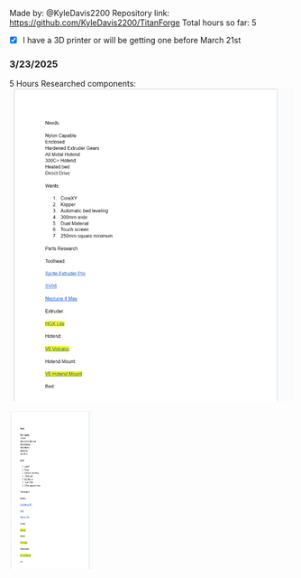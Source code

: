 Made by: @KyleDavis2200
Repository link: https://github.com/KyleDavis2200/TitanForge
Total hours so far: 5

- [x] I have a 3D printer or will be getting one before March 21st

### 3/23/2025
5 Hours
Researched components:
![](https://github.com/KyleDavis2200/TitanForge/blob/main/research.png )

<img src="https://github.com/KyleDavis2200/TitanForge/blob/main/research.png" width="150" height="280">

